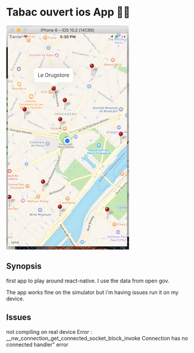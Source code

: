 # Tabac ouvert ios App 🚬🤖

![Tabac ouvert](img/screenshot.png)

## Synopsis

first app to play around react-native.
I use the data from open gov.

The app works fine on the simulator but i'm having issues run it on my device.

## Issues

not compiling on real device
Error : __nw_connection_get_connected_socket_block_invoke Connection has no connected handler" error
